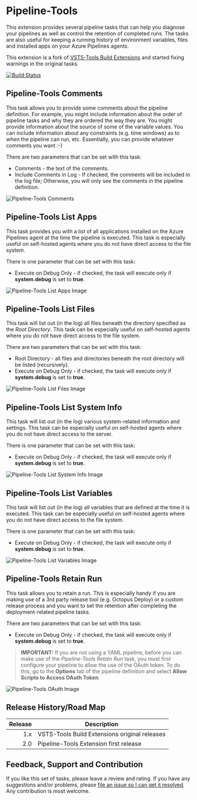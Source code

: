 # Pipeline-Tools

This extension provides several pipeline tasks that can help you diagnose your pipelines as well as control the retention of completed runs. The tasks are also useful for keeping a running history of environment variables, files and installed apps on your Azure Pipelines agents.

This extension is a fork of [VSTS-Tools Build Extensions](https://marketplace.visualstudio.com/items?itemName=moonspace-labs-llc.vsts-tools-build-extensions) and started fixing warnings in the original tasks.

[![Build Status](https://dev.azure.com/totodem/Pipeline-Tools/_apis/build/status/Pipeline-Tools?branchName=master)](https://dev.azure.com/totodem/Pipeline-Tools/_build/latest?definitionId=10&branchName=master)

## Pipeline-Tools Comments

This task allows you to provide some comments about the pipeline definition. For example, you might include information about the order of pipeline tasks and why they are ordered the way they are. You might provide information about the source of some of the variable values. You can include information about any constraints (e.g. time windows) as to when the pipeline can run, etc. Essentially, you can provide whatever comments you want :-)

There are two parameters that can be set with this task:

* Comments - the text of the comments.
* Include Comments in Log - If checked, the comments will be included in the log file; Otherwise, you will only see the comments in the pipeline definition.

![Pipeline-Tools Comments](https://cdn.jsdelivr.net/gh/Thilas/Pipeline-Tools@6ab2fd487d6ae4dc6cb5da3fccefc046fb7818f0/Screenshots/Comments.png)

## Pipeline-Tools List Apps

This task provides you with a list of all applications installed on the Azure Pipelines agent at the time the pipeline is executed. This task is especially useful on self-hosted agents where you do not have direct access to the file system.

There is one parameter that can be set with this task:

* Execute on Debug Only - if checked, the task will execute only if **system.debug** is set to **true**.

![Pipeline-Tools List Apps Image](https://cdn.jsdelivr.net/gh/Thilas/Pipeline-Tools@6ab2fd487d6ae4dc6cb5da3fccefc046fb7818f0/Screenshots/ListApps.png)

## Pipeline-Tools List Files

This task will list out (in the log) all files beneath the directory specified as the *Root Directory*. This task can be especially useful on self-hosted agents where you do not have direct access to the file system.

There are two parameters that can be set with this task:

* Root Directory - all files and directories beneath the root directory will be listed (recursively).
* Execute on Debug Only - if checked, the task will execute only if **system.debug** is set to **true**.

![Pipeline-Tools List Files Image](https://cdn.jsdelivr.net/gh/Thilas/Pipeline-Tools@6ab2fd487d6ae4dc6cb5da3fccefc046fb7818f0/Screenshots/ListFiles.png)

## Pipeline-Tools List System Info

This task will list out (in the log) various system-related information and settings. This task can be especially useful on self-hosted agents where you do not have direct access to the server.

There is one parameter that can be set with this task:

* Execute on Debug Only - if checked, the task will execute only if **system.debug** is set to **true**.

![Pipeline-Tools List System Info Image](https://cdn.jsdelivr.net/gh/Thilas/Pipeline-Tools@6ab2fd487d6ae4dc6cb5da3fccefc046fb7818f0/Screenshots/ListSystemInfo.png)

## Pipeline-Tools List Variables

This task will list out (in the log) all variables that are defined at the time it is executed. This task can be especially useful on self-hosted agents where you do not have direct access to the file system.

There is one parameter that can be set with this task:

* Execute on Debug Only - if checked, the task will execute only if **system.debug** is set to **true**.

![Pipeline-Tools List Variables Image](https://cdn.jsdelivr.net/gh/Thilas/Pipeline-Tools@6ab2fd487d6ae4dc6cb5da3fccefc046fb7818f0/Screenshots/ListVariables.png)

## Pipeline-Tools Retain Run

This task allows you to retain a run. This is especially handy if you are making use of a 3rd party release tool (e.g. Octopus Deploy) or a custom release process and you want to set the retention after completing the deployment-related pipeline tasks.

There are two parameters that can be set with this task:

* Execute on Debug Only - if checked, the task will execute only if **system.debug** is set to **true**.

> **IMPORTANT:** If you are not using a YAML pipeline, before you can make use of the *Pipeline-Tools Retain Run* task, you must first configure your pipeline to allow the use of the OAuth token. To do this, go to the **Options** tab of the pipeline definition and select **Allow Scripts to Access OAuth Token**.

![Pipeline-Tools OAuth Image](https://cdn.jsdelivr.net/gh/Thilas/Pipeline-Tools@6ab2fd487d6ae4dc6cb5da3fccefc046fb7818f0/Screenshots/OAuth.png)

## Release History/Road Map

| Release | Description                                   |
| -------:| --------------------------------------------- |
| 1.x     | VSTS-Tools Build Extensions original releases |
| 2.0     | Pipeline-Tools Extension first release        |

## Feedback, Support and Contribution

If you like this set of tasks, please leave a review and rating. If you have any suggestions and/or problems, please [file an issue so I can get it resolved](https://github.com/Thilas/Pipeline-Tools/issues). Any contribution is most welcome.
